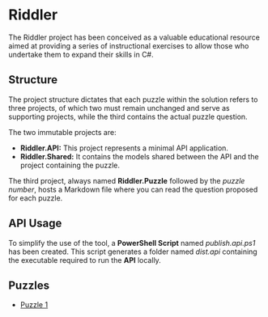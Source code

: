 # Riddler
The Riddler project has been conceived as a valuable educational resource aimed at providing a series of instructional exercises to allow those who undertake them to expand their skills in C#.

## Structure
The project structure dictates that each puzzle within the solution refers to three projects, of which two must remain unchanged and serve as supporting projects, while the third contains the actual puzzle question. 

The two immutable projects are:
- **Riddler.API:** This project represents a minimal API application.
- **Riddler.Shared:** It contains the models shared between the API and the project containing the puzzle.

The third project, always named **Riddler.Puzzle** followed by the _puzzle number_, hosts a Markdown file where you can read the question proposed for each puzzle.

## API Usage
To simplify the use of the tool, a **PowerShell Script** named _publish.api.ps1_ has been created. This script generates a folder named _dist.api_ containing the executable required to run the **API** locally.

## Puzzles

- [Puzzle 1](https://github.com/alby-corp/riddler/tree/main/src/Riddler.Puzzle1)